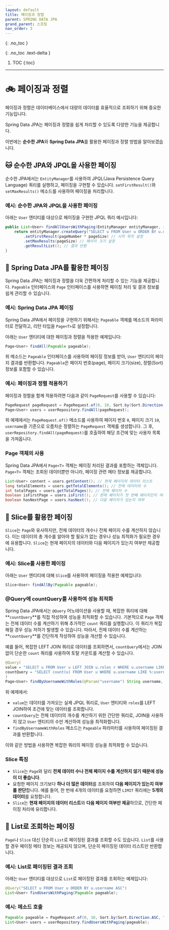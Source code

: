 ```yaml
---
layout: default
title: 페이징과 정렬
parent: SPRING DATA JPA
grand_parent: 스프링
nav_order: 3
---
```


{: .no_toc }
 
{: .no_toc .text-delta }

1. TOC
{:toc}

---

# 🚲 페이징과 정렬

페이징과 정렬은 데이터베이스에서 대량의 데이터를 효율적으로 조회하기 위해 중요한 기능입니다.

Spring Data JPA는 페이징과 정렬을 쉽게 처리할 수 있도록 다양한 기능을 제공합니다.

이번에는 **순수한 JPA**와 **Spring Data JPA**를 활용한 페이징과 정렬 방법을 알아보겠습니다.

## 🐱 순수한 JPA와 JPQL을 사용한 페이징

순수한 JPA에서는 `EntityManager`를 사용하여 JPQL(Java Persistence Query Language) 쿼리를 실행하고, 페이징을 구현할 수 있습니다. `setFirstResult()`와 `setMaxResults()` 메소드를 사용하여 페이징을 처리합니다.

### 예시: 순수한 JPA와 JPQL을 사용한 페이징

아래는 `User` 엔티티를 대상으로 페이징을 구현한 JPQL 쿼리 예시입니다:

```java
public List<User> findAllUsersWithPaging(EntityManager entityManager, int pageNumber, int pageSize) {
    return entityManager.createQuery("SELECT u FROM User u ORDER BY u.username ASC", User.class)
        .setFirstResult(pageNumber * pageSize) // 시작 위치 설정
        .setMaxResults(pageSize) // 페이지 크기 설정
        .getResultList(); // 결과 반환
}
```

## 🐶 Spring Data JPA를 활용한 페이징

Spring Data JPA는 페이징과 정렬을 더욱 간편하게 처리할 수 있는 기능을 제공합니다. `Pageable` 인터페이스와 `Page` 인터페이스를 사용하면 페이징 처리 및 결과 정보를 쉽게 관리할 수 있습니다.

### 예시: Spring Data JPA 페이징

Spring Data JPA에서 페이징을 구현하기 위해서는 `Pageable` 객체를 메소드의 파라미터로 전달하고, 리턴 타입을 `Page<T>`로 설정합니다.

아래는 `User` 엔티티에 대한 페이징과 정렬을 적용한 예제입니다:

```java
Page<User> findAll(Pageable pageable);
```

위 메소드는 `Pageable` 인터페이스를 사용하여 페이징 정보를 받아, `User` 엔티티의 페이지 결과를 반환합니다. `Pageable`은 페이지 번호(page), 페이지 크기(size), 정렬(Sort) 정보를 포함할 수 있습니다.

### 예시: 페이징과 정렬 적용하기

페이징과 정렬을 함께 적용하려면 다음과 같이 `PageRequest`를 사용할 수 있습니다:

```java
PageRequest pageRequest = PageRequest.of(0, 10, Sort.by(Sort.Direction.ASC, "username"));
Page<User> users = userRepository.findAll(pageRequest);
```

위 예제에서는 `PageRequest.of()` 메소드를 사용하여 페이지 번호 `0`, 페이지 크기 `10`, `username`을 기준으로 오름차순 정렬하는 `PageRequest` 객체를 생성합니다. 그 후, `userRepository.findAll(pageRequest)`를 호출하여 해당 조건에 맞는 사용자 목록을 가져옵니다.

### Page 객체의 사용

Spring Data JPA에서 `Page<T>` 객체는 페이징 처리된 결과를 포함하는 객체입니다. `Page<T>` 객체는 조회된 데이터뿐만 아니라, 페이징 관련 메타 정보를 제공합니다.

```java
List<User> content = users.getContent(); // 현재 페이지의 데이터 리스트
long totalElements = users.getTotalElements(); // 전체 데이터의 수
int totalPages = users.getTotalPages(); // 전체 페이지 수
boolean isFirstPage = users.isFirst(); // 현재 페이지가 첫 번째 페이지인지 여부
boolean hasNextPage = users.hasNext(); // 다음 페이지가 있는지 여부
```

## 🐻 Slice를 활용한 페이징

`Slice`는 `Page`와 유사하지만, 전체 데이터의 개수나 전체 페이지 수를 계산하지 않습니다. 이는 데이터의 총 개수를 알아야 할 필요가 없는 경우나 성능 최적화가 필요한 경우에 유용합니다. `Slice`는 현재 페이지의 데이터와 다음 페이지가 있는지 여부만 제공합니다.

### 예시: Slice를 사용한 페이징

아래는 `User` 엔티티에 대해 `Slice`를 사용하여 페이징을 적용한 예제입니다:

```java
Slice<User> findAllBy(Pageable pageable);
```

### @Query에 countQuery를 사용하여 성능 최적화

Spring Data JPA에서는 `@Query` 어노테이션을 사용할 때, 복잡한 쿼리에 대해 **`countQuery`**를 직접 작성하여 성능을 최적화할 수 있습니다. 기본적으로 `Page` 객체는 전체 데이터 수를 계산하기 위해 추가적인 `count` 쿼리를 실행합니다. 이 쿼리가 복잡해질 경우 성능 저하가 발생할 수 있습니다. 따라서, 전체 데이터 수를 계산하는 **`countQuery`**를 간단하게 작성하여 성능을 개선할 수 있습니다.

예를 들어, 복잡한 LEFT JOIN 쿼리로 데이터를 조회하면서, `countQuery`에서는 JOIN 없이 단순한 `count` 쿼리를 사용하여 토탈 카운트를 계산할 수 있습니다.

```java
@Query(
value = "SELECT u FROM User u LEFT JOIN u.roles r WHERE u.username LIKE %:username%",
countQuery = "SELECT count(u) FROM User u WHERE u.username LIKE %:username%"
)
Page<User> findByUsernameWithRoles(@Param("username") String username, Pageable pageable);
```

위 예제에서:

- `value`는 데이터를 가져오는 실제 JPQL 쿼리로, `User` 엔티티와 `roles`를 LEFT JOIN하여 조건에 맞는 데이터를 조회합니다.
- `countQuery`는 전체 데이터의 개수를 계산하기 위한 간단한 쿼리로, JOIN을 사용하지 않고 `User` 엔티티의 수만 계산하여 성능을 최적화합니다.
- `findByUsernameWithRoles` 메소드는 `Pageable` 파라미터를 사용하여 페이징된 결과를 반환합니다.

이와 같은 방법을 사용하면 복잡한 쿼리의 페이징 성능을 최적화할 수 있습니다.


### Slice 특징

- `Slice`는 `Page`와 달리 **전체 데이터 수나 전체 페이지 수를 계산하지 않기 때문에 성능이 더 좋습니다**.
- 요청한 페이지 크기보다 **하나 더 많은 데이터**를 조회하여 **다음 페이지가 있는지 여부를 판단**합니다. 예를 들어, 한 번에 4개의 데이터를 요청하면 `LIMIT` 쿼리에는 **5개의 데이터**를 요청합니다.
- `Slice`는 **현재 페이지의 데이터 리스트**와 **다음 페이지 여부만 제공**하므로, 간단한 페이징 처리에 유리합니다.

## 🐹 List로 조회하는 페이징

`Page`나 `Slice` 대신 단순히 `List`로 페이징된 결과를 조회할 수도 있습니다. `List`를 사용할 경우 페이징 메타 정보는 제공되지 않으며, 단순히 페이징된 데이터 리스트만 반환합니다.

### 예시: List로 페이징된 결과 조회

아래는 `User` 엔티티를 대상으로 `List`로 페이징된 결과를 조회하는 예제입니다:

```java
@Query("SELECT u FROM User u ORDER BY u.username ASC")
List<User> findUsersWithPaging(Pageable pageable);
```

### 예시: 메소드 호출

```java
Pageable pageable = PageRequest.of(0, 10, Sort.by(Sort.Direction.ASC, "username"));
List<User> users = userRepository.findUsersWithPaging(pageable);
```
